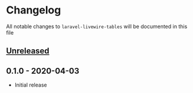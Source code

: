# Changelog

All notable changes to `laravel-livewire-tables` will be documented in this file

## [Unreleased]

## 0.1.0 - 2020-04-03

- Initial release

[Unreleased]: https://github.com/rappasoft/laravel-livewire-tables/compare/v0.1.0...development
